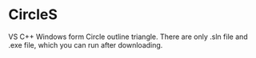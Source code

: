 # CircleS
VS C++ Windows form Circle outline triangle. 
There are only .sln file and .exe file, which you can run after downloading. 
